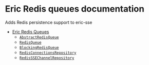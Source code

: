 <!-- Eric Redis queues documentation master file, created by
sphinx-quickstart on Sun Aug  3 14:56:47 2025.
You can adapt this file completely to your liking, but it should at least
contain the root `toctree` directive. -->

# Eric Redis queues documentation

Adds Redis persistence support to eric-sse

* [Eric Redis Queues](docs.md)
  * [`AbstractRedisQueue`](docs.md#eric_redis_queues.AbstractRedisQueue)
  * [`RedisQueue`](docs.md#eric_redis_queues.RedisQueue)
  * [`BlockingRedisQueue`](docs.md#eric_redis_queues.BlockingRedisQueue)
  * [`RedisConnectionsRepository`](docs.md#eric_redis_queues.RedisConnectionsRepository)
  * [`RedisSSEChannelRepository`](docs.md#eric_redis_queues.RedisSSEChannelRepository)
